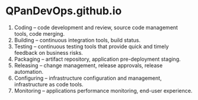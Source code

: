 # QPanDevOps.github.io

1. Coding – code development and review, source code management tools, code merging.
2. Building – continuous integration tools, build status.
3. Testing – continuous testing tools that provide quick and timely feedback on business risks.
4. Packaging – artifact repository, application pre-deployment staging.
5. Releasing – change management, release approvals, release automation.
6. Configuring – infrastructure configuration and management, infrastructure as code tools.
7. Monitoring – applications performance monitoring, end-user experience.
